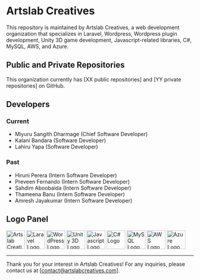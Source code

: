 # Artslab Creatives

This repository is maintained by Artslab Creatives, a web development organization that specializes in Laravel, Wordpress, Wordpress plugin development, Unity 3D game development, Javascript-related libraries, C#, MySQL, AWS, and Azure. 

## Public and Private Repositories

This organization currently has [XX public repositories] and [YY private repositories] on GitHub.

## Developers

### Current

- Miyuru Sangith Dharmage (Chief Software Developer)
- Kalani Bandara (Software Developer)
- Lahiru Yapa (Software Developer)

### Past

- Hiruni Perera (Intern Software Developer)
- Preveen Fernando (Intern Software Developer)
- Sahdim Aboobaida (Intern Software Developer)
- Thameena Banu (Intern Software Developer)
- Amresh Jayakumar (Intern Software Developer)

## Logo Panel

<img src="https://example.com/artslabcreatives-logo.png" alt="Artslab Creatives Logo" height="50">

<img src="https://example.com/laravel-logo.png" alt="Laravel Logo" height="50">

<img src="https://example.com/wordpress-logo.png" alt="WordPress Logo" height="50">

<img src="https://example.com/unity-logo.png" alt="Unity 3D Logo" height="50">

<img src="https://example.com/js-logo.png" alt="Javascript Logo" height="50">

<img src="https://example.com/csharp-logo.png" alt="C# Logo" height="50">

<img src="https://example.com/mysql-logo.png" alt="MySQL Logo" height="50">

<img src="https://example.com/aws-logo.png" alt="AWS Logo" height="50">

<img src="https://example.com/azure-logo.png" alt="Azure Logo" height="50">

---

Thank you for your interest in Artslab Creatives! For any inquiries, please contact us at [contact@artslabcreatives.com].
